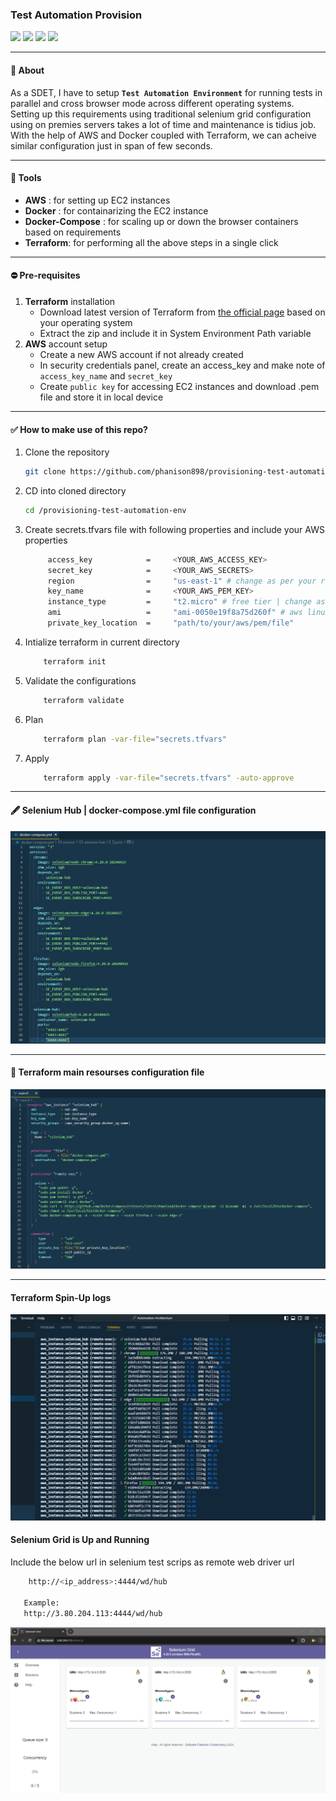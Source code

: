 ### Test Automation Provision

![](https://img.shields.io/github/languages/code-size/phanison898/provisioning-test-automation-env?style=flat-square)
![](https://img.shields.io/github/last-commit/phanison898/provisioning-test-automation-env?style=flat-square)
![](https://img.shields.io/github/languages/top/phanison898/provisioning-test-automation-env?style=flat-square)
![](https://img.shields.io/github/license/phanison898/provisioning-test-automation-env?style=flat-square)

---

#### 🚥 About

As a SDET, I have to setup **`Test Automation Environment`** for running tests in parallel and cross browser mode across different operating systems. Setting up this requirements using traditional selenium grid configuration using on premies servers takes a lot of time and maintenance is tidius job. With the help of AWS and Docker coupled with Terraform, we can acheive similar configuration just in span of few seconds.

---

#### 📜 Tools

- **AWS** : for setting up EC2 instances
- **Docker** : for containarizing the EC2 instance
- **Docker-Compose** : for scaling up or down the browser containers based on requirements
- **Terraform**: for performing all the above steps in a single click

---

#### ⛔ Pre-requisites

1. **Terraform** installation
   - Download latest version of Terraform from <a href="https://developer.hashicorp.com/terraform/install">the official page</a> based on your operating system
   - Extract the zip and include it in System Environment Path variable
2. **AWS** account setup
   - Create a new AWS account if not already created
   - In security credentials panel, create an access_key and make note of `access_key_name` and `secret_key`
   - Create `public key` for accessing EC2 instances and download .pem file and store it in local device

---

#### ✅ How to make use of this repo?

1. Clone the repository
   ```bash
   git clone https://github.com/phanison898/provisioning-test-automation-env.git
   ```
2. CD into cloned directory
   ```bash
   cd /provisioning-test-automation-env
   ```
3. Create secrets.tfvars file with following properties and include your AWS properties

   ```bash
        access_key            =     <YOUR_AWS_ACCESS_KEY>
        secret_key            =     <YOUR_AWS_SECRETS>
        region                =     "us-east-1" # change as per your requirement
        key_name              =     <YOUR_AWS_PEM_KEY>
        instance_type         =     "t2.micro" # free tier | change as per your requirement
        ami                   =     "ami-0050e19f8a75d260f" # aws linux 2023 | free tier | change as per your requirement
        private_key_location  =     "path/to/your/aws/pem/file"

   ```

4. Intialize terraform in current directory

   ```bash
       terraform init
   ```

5. Validate the configurations

   ```bash
       terraform validate
   ```

6. Plan

   ```bash
       terraform plan -var-file="secrets.tfvars"
   ```

7. Apply

   ```bash
       terraform apply -var-file="secrets.tfvars" -auto-approve
   ```

---

#### 🖋 Selenium Hub | docker-compose.yml file configuration

![Selenium Hub](https://raw.githubusercontent.com/phanison898/github-drive/main/selenium_hub_yaml_file.png)

---

#### 📑 Terraform main resourses configuration file

![Terraform main](https://raw.githubusercontent.com/phanison898/github-drive/main/terraform_main_file.png)

---

#### Terraform Spin-Up logs

![terraform spin up](https://raw.githubusercontent.com/phanison898/github-drive/main/terraform_spin_up_logs.png)

#### Selenium Grid is Up and Running

Include the below url in selenium test scrips as remote web driver url

```bash
    http://<ip_address>:4444/wd/hub

   Example:
   http://3.80.204.113:4444/wd/hub
```

![selenium grid](https://raw.githubusercontent.com/phanison898/github-drive/main/selenium_grid.png)
